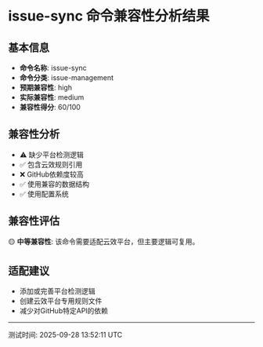 # issue-sync 命令兼容性分析结果

## 基本信息

- **命令名称**: issue-sync
- **命令分类**: issue-management
- **预期兼容性**: high
- **实际兼容性**: medium
- **兼容性得分**: 60/100

## 兼容性分析

- ⚠️ 缺少平台检测逻辑
- ✅ 包含云效规则引用
- ❌ GitHub依赖度较高
- ✅ 使用兼容的数据结构
- ✅ 使用配置系统

## 兼容性评估

🟡 **中等兼容性**: 该命令需要适配云效平台，但主要逻辑可复用。

## 适配建议

- 添加或完善平台检测逻辑
- 创建云效平台专用规则文件
- 减少对GitHub特定API的依赖

---
测试时间: 2025-09-28 13:52:11 UTC
